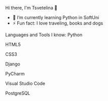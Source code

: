Hi there, I'm Tsvetelina 👋

- 🌱 I’m currently learning Python in SoftUni
- ⚡ Fun fact: I love traveling, books and dogs

Languages and Tools I know:
Python

HTML5

CSS3

Django

PyCharm

Visual Studio Code

PostgreSQL


